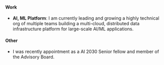 #### Work

- **AI, ML Platform**: I am currently leading and growing a highly technical org of multiple teams building a multi-cloud, distributed data infrastructure platform for large-scale AI/ML applications.

#### Other

- I was recently appointment as a AI 2030 Senior fellow and member of the Advisory Board.
